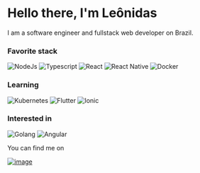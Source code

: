 # Hello there, I'm Leônidas

I am a software engineer and fullstack web developer on Brazil.

### Favorite stack
  ![NodeJs](https://img.shields.io/badge/Node.js-339933?style=for-the-badge&logo=nodedotjs&logoColor=white)
  ![Typescript](https://img.shields.io/badge/TypeScript-007ACC?style=for-the-badge&logo=typescript&logoColor=white) 
  ![React](https://img.shields.io/badge/React-20232A?style=for-the-badge&logo=react&logoColor=61DAFB) 
  ![React Native](https://img.shields.io/badge/React_Native-20232A?style=for-the-badge&logo=react&logoColor=61DAFB) 
  ![Docker](https://img.shields.io/badge/Docker-2CA5E0?style=for-the-badge&logo=docker&logoColor=white) 
  
### Learning

![Kubernetes](https://img.shields.io/badge/kubernetes-326ce5.svg?&style=for-the-badge&logo=kubernetes&logoColor=white)
![Flutter](https://img.shields.io/badge/Flutter-02569B?style=for-the-badge&logo=flutter&logoColor=white)
![Ionic](https://img.shields.io/badge/Ionic-3880FF?style=for-the-badge&logo=ionic&logoColor=white)

### Interested in
![Golang](https://img.shields.io/badge/Go-00ADD8?style=for-the-badge&logo=go&logoColor=white)
![Angular](https://img.shields.io/badge/Angular-DD0031?style=for-the-badge&logo=angular&logoColor=white)

You can find me on 

[![image](https://img.shields.io/badge/LinkedIn-0077B5?style=for-the-badge&logo=linkedin&logoColor=white)](https://www.linkedin.com/in/gen%C3%A1rio-le%C3%B4nidas-goetz-928147195/)
